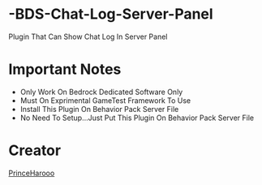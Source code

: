 # -BDS-Chat-Log-Server-Panel
Plugin That Can Show Chat Log In Server Panel
# Important Notes
- Only Work On Bedrock Dedicated Software Only
- Must On Exprimental GameTest Framework To Use
- Install This Plugin On Behavior Pack Server File
- No Need To Setup...Just Put This Plugin On Behavior Pack Server File
# Creator
[PrinceHarooo](https://github.com/PrinceHarooo)
